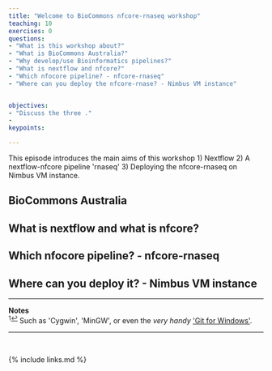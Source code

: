 ```yaml
---
title: "Welcome to BioCommons nfcore-rnaseq workshop"
teaching: 10
exercises: 0
questions:
- "What is this workshop about?"
- "What is BioCommons Australia?"
- "Why develop/use Bioinformatics pipelines?"
- "What is nextflow and nfcore?"
- "Which nfocore pipeline? - nfcore-rnaseq"
- "Where can you deploy the nfcore-rnase? - Nimbus VM instance"


objectives:
- "Discuss the three ."
- 
keypoints:

---
```

This episode introduces the main aims of this workshop 1) Nextflow 2) A nextflow-nfcore pipeline 'rnaseq' 3) Deploying the nfcore-rnaseq on Nimbus VM instance.


## BioCommons Australia


## What is nextflow and what is nfcore?


## Which nfocore pipeline? - nfcore-rnaseq


## Where can you deploy it? - Nimbus VM instance

___
**Notes**   
<sup id="f1">1[↩](#a1)</sup> Such as 'Cygwin', 'MinGW', or even the _very handy_ ['Git for Windows'](https://gitforwindows.org/).

___
<br>



{% include links.md %}

